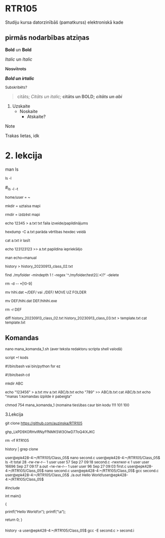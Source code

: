# RTR105

Studiju kursa datorzinībāš (pamatkurss) elektroniskā kade

## pirmās nodarbības atziņas

**Bold** un __Bold__

*Italic* un _Italic_

~~Nosvītrots~~

***Bold un irtalic***

<sub>Subskribēts?</sub>

>citāts; *Citāts un italic;* **citāts un BOLD;** ***citāts un abi***
1. Uzskaite
   - Noskaite
     - Atskaite?
>[!NOTE]
>Trakas lietas, idk

<!-- Neredzams komentārs -->

# 2. lekcija
man ls

<sub>ls -l</sub> 

#<sub>ls -l -t</sub>

<sub>home/user = ~</sub>

<sub>mkdir = uztaisa mapi</sub>

<sub>rmdir = izdzēst mapi</sub>

<sub>echo 12345 > a.txt txt faila izveide/papildinājums</sub>

<sub>hexdump -C a.txt parāda vērtības hexdec veidā</sub>

<sub>cat a.txt ir lasīt</sub>

<sub>echo 123123123 >> a.txt papildina iepriekšējo</sub>

<sub>man echo=manual</sub>

<sub>history > history_20230913_class_02.txt</sub>

<sub>find ./myfolder -mindepth 1 ! -regex '^./myfolder/test2\(/.*\)?' -delete</sub>   

<sub>rm -d -- *[!0-9]</sub>

<sub> mv hihi.dat ~/DEF/ vai ./DEF/ MOVE UZ FOLDER</sub>

<sub>mv DEF/hihi.dat DEF/hihihi.exe</sub>

<sub>rm -r DEF</sub>


<sub>
diff history_20230913_class_02.txt history_20230913_class_03.txt > template.txt
cat template.txt 
</sub>

## Komandas
<sub>nano mana_komanda_1.sh (aver teksta redaktoru scripta shell valodā)</sub>

<sub>script =! kods</sub>

<sub>#!/bin/bash  vai  bin/python for ez </sub>

<sub>
#!/bin/bash </sub>

<sub>
cd </sub>

<sub>mkdir ABC</sub>

<sub>
echo "123456" > a.txt
</sub>

<sub>
mv a.txt ABC/b.txt
</sub>

<sub>
echo "789" >> ABC/b.txt
</sub>

<sub>
cat ABC/b.txt
</sub>

<sub>
echo "manas 1.komandas izpilde ir pabeigta"
</sub>

<sub>chmod 754 mana_komanda_1 (nomaina ties\ibas caur bin kodu 111 101 100</sub>

3.Lekcija

<sub>git clone https://github.com/auzinska/RTR105</sub>

<sub>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</sub>

<sub>rm -rf RTR105</sub>

<sub> history | grep clone</sub>



<sub>user@epk428-4:~/RTR105/Class_05$ nano second.c 
user@epk428-4:~/RTR105/Class_05$ ls -lt
total 28
-rw-rw-r-- 1 user user    57 Sep 27 09:18 second.c
-rwxrwxr-x 1 user user 16696 Sep 27 09:17 a.out
-rw-rw-r-- 1 user user    96 Sep 27 09:03 first.c
user@epk428-4:~/RTR105/Class_05$ nano second.c 
user@epk428-4:~/RTR105/Class_05$ gcc second.c 
user@epk428-4:~/RTR105/Class_05$ ./a.out
Hello World!user@epk428-4:~/RTR105/Class_05$ 
</sub>

<sub>
#include <stdio.h>

int main()

 {

 printf("Hello World!\n");
 printf("\a");

 return 0;
 }

</sub>

<sub>history -a</sub>
<sub>user@epk428-4:~/RTR105/Class_05$ gcc -E second.c > second.i
</sub>
<sub></sub>


